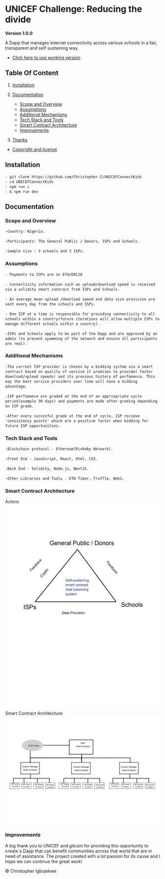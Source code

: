 # UNICEF Challenge: Reducing the divide

**Version 1.0.0**

A Dapp that manages internet connectivity across various schools in a fair, transparent and self sustaining way.

-   [ Click here to use working version](1Clickheretovisitdeployedversion)

## Table Of Content

1. [Installation](#Installation)

2. [Documentation](#Documentation)

    - [Scope and Overview](#ScopeandOverview)
    - [Assumptions](#Assumptions)
    - [Additional Mechanisms](#AdditionalMechanisms)
    - [Tech Stack and Tools](#TechStackandTools)
    - [Smart Contract Architecture](#SmartContractArchitecture)
    - [Improvements](#Improvements)

3. [Thanks](#Thanks)

-   [Copyright and license](Copyrightandlicense)

<h2 name="Installation">Installation</h2>

    - git clone https://github.com/Christopher-I/UNICEFConnectKids
    - cd UNICEFConnectKids
    - npm run i
    - $ npm run dev

<h2 name="Documentation">Documentation</h2>

<h3 name="ScopeandOverview">Scope and Overview</h3>

    -Country: Nigeria.

    -Participants: The General Public / Donors, ISPs and Schools.

    -Sample size : 3 schools and 3 ISPs.

<h3 name="Assumptions">Assumptions</h3>

    - Payments to ISPs are in ETH/ERC20

    - Connectivity information such as upload/download speed is received via a solidity smart contract from ISPs and Schools.

    - An average mean upload /download speed and data size provision are sent every day from the schools and ISPs.

    - One ISP at a time is responsible for providing connectivity to all schools within a country(future iterations will allow multiple ISPs to manage different schools within a country).

    -ISPs and Schools apply to be part of the Dapp and are approved by an admin (to prevent spamming of the network and ensure all participants are real).

<h3 name="Additional Mechanisms">Additional Mechanisms</h3>

    -The current ISP provider is chosen by a bidding system via a smart contract based on quality of service it promises to provide( faster download/upload speeds) and its previous history of perfomance. This way the best service providers over time will have a bidding advantage.

    -ISP perfomance are graded at the end of an appriopriate cycle period(example 30 days) and payments are made after grading depending on ISP grade.

    -After every succesful grade at the end of cycle, ISP recieve 'consistency points' which are a positive factor when bidding for future ISP opportunities.

<h3 name="TechStackandTools">Tech Stack and Tools</h3>

    -Blockchain protocol - Ethereum(Rinkeby Network).

    -Front End - JavaScript, React, Html, CSS.

    -Back End - Solidity, Node.js, NextJs.

    -Other Libraries and Tools - ETH Timer, Truffle, Web3.

<h3 name="SmartContractArchitecture">Smart Contract Architecture</h3>

Actors:
![](img/Players.jpg)

Smart Contract Architecture:
![](img/smartContractArchitecture.jpg)

<h3 name="Improvements">Improvements</h3>

<a name="Thanks"></a>
A big thank you to UNICEF and gitcoin for providing this opportunity to create a Dapp that can benefit communities across that world that are in need of assistance. The project created with a lot passion for its cause and I hope we can continue the great work!

© Christopher Igbojekwe
